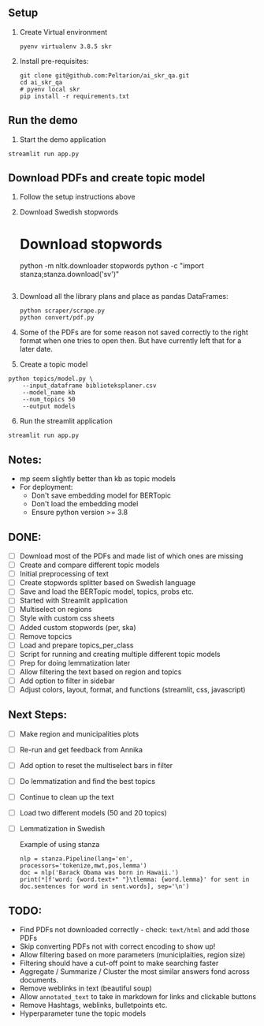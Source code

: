 
## Setup

1. Create Virtual environment

   ```shell
   pyenv virtualenv 3.8.5 skr
   ```

2. Install pre-requisites:

   ```shell
   git clone git@github.com:Peltarion/ai_skr_qa.git
   cd ai_skr_qa
   # pyenv local skr
   pip install -r requirements.txt
   ```

## Run the demo

1. Start the demo application

  ```
  streamlit run app.py
  ```

## Download PDFs and create topic model

1. Follow the setup instructions above
2. Download Swedish stopwords
   # Download  stopwords
   python -m nltk.downloader stopwords
   python -c "import stanza;stanza.download('sv')"
   ```

3. Download all the library plans and place as pandas DataFrames:

   ```shell
   python scraper/scrape.py
   python convert/pdf.py
   ```

4. Some of the PDFs are for some reason not saved correctly to the right format when one tries to open then. But have currently left that for a later date.

5. Create a topic model

  ```shell
  python topics/model.py \
      --input_dataframe biblioteksplaner.csv
      --model_name kb
      --num_topics 50
      --output models
  ```

6. Run the streamlit application
  ```shell
  streamlit run app.py
  ```

## Notes:
- mp seem slightly better than kb as topic models
- For deployment:
  - Don't save embedding model for BERTopic
  - Don't load the embedding model
  - Ensure python version >= 3.8

## DONE:
- [ ] Download most of the PDFs and made list of which ones are missing
- [ ] Create and compare different topic models
- [ ] Initial preprocessing of text
- [ ] Create stopwords splitter based on Swedish language
- [ ] Save and load the BERTopic model, topics, probs etc.
- [ ] Started with Streamlit application
- [ ] Multiselect on regions
- [ ] Style with custom css sheets
- [ ] Added custom stopwords (per, ska)
- [ ] Remove topcics
- [ ] Load and prepare topics_per_class
- [ ] Script for running and creating multiple different topic models
- [ ] Prep for doing lemmatization later
- [ ] Allow filtering the text based on region and topics
- [ ] Add option to filter in sidebar
- [ ] Adjust colors, layout, format, and functions (streamlit, css, javascript)

## Next Steps:
- [ ] Make region and municipalities plots
- [ ] Re-run and get feedback from Annika
- [ ] Add option to reset the multiselect bars in filter
- [ ] Do lemmatization and find the best topics
- [ ] Continue to clean up the text
- [ ] Load two different models (50 and 20 topics)
- [ ] Lemmatization in Swedish

  Example of using stanza
   ```
  nlp = stanza.Pipeline(lang='en', processors='tokenize,mwt,pos,lemma')
  doc = nlp('Barack Obama was born in Hawaii.')
  print(*[f'word: {word.text+" "}\tlemma: {word.lemma}' for sent in doc.sentences for word in sent.words], sep='\n')
  ```

## TODO:
- Find PDFs not downloaded correctly - check: `text/html` and add those PDFs
- Skip converting PDFs not with correct encoding to show up!
- Allow filtering based on more parameters (municiplaities, region size)
- Filtering should have a cut-off point to make searching faster
- Aggregate / Summarize / Cluster the most similar answers fond across documents.
- Remove weblinks in text (beautiful soup)
- Allow `annotated_text` to take in markdown for links and clickable buttons
- Remove Hashtags, weblinks, bulletpoints etc.
- Hyperparameter tune the topic models
